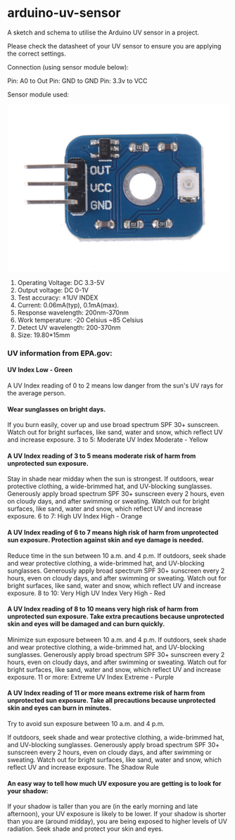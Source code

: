 # arduino-uv-sensor
A sketch and schema to utilise the Arduino UV sensor in a project.

Please check the datasheet of your UV sensor to ensure you are applying the correct settings.

Connection (using sensor module below):

Pin: A0 to Out
Pin: GND to GND
Pin: 3.3v to VCC

Sensor module used:

![alt text](https://github.com/nicktaras/arduino-uv-sensor/blob/master/images/uv_sensor_module.png?raw=true)

1. Operating Voltage:  DC 3.3-5V
2. Output voltage:  DC 0-1V
3. Test accuracy:  ±1UV INDEX
4. Current:  0.06mA(typ), 0.1mA(max).
5. Response wavelength:  200nm-370nm
6. Work temperature:  -20 Celsius ~85 Celsius
7. Detect UV wavelength:  200-370nm
8. Size: 19.80*15mm

### UV information from EPA.gov:

#### UV Index Low - Green
A UV Index reading of 0 to 2 means low danger from the sun's UV rays for the average person.
 
#### Wear sunglasses on bright days.
If you burn easily, cover up and use broad spectrum SPF 30+ sunscreen.
Watch out for bright surfaces, like sand, water and snow, which reflect UV and increase exposure.
3 to 5: Moderate
UV Index Moderate - Yellow

#### A UV Index reading of 3 to 5 means moderate risk of harm from unprotected sun exposure.

Stay in shade near midday when the sun is strongest.
If outdoors, wear protective clothing, a wide-brimmed hat, and UV-blocking sunglasses.
Generously apply broad spectrum SPF 30+ sunscreen every 2 hours, even on cloudy days, and after swimming or sweating. 
Watch out for bright surfaces, like sand, water and snow, which reflect UV and increase exposure.
6 to 7: High
UV Index High - Orange

#### A UV Index reading of 6 to 7 means high risk of harm from unprotected sun exposure. Protection against skin and eye damage is needed.

Reduce time in the sun between 10 a.m. and 4 p.m.
If outdoors, seek shade and wear protective clothing, a wide-brimmed hat, and UV-blocking sunglasses.
Generously apply broad spectrum SPF 30+ sunscreen every 2 hours, even on cloudy days, and after swimming or sweating. 
Watch out for bright surfaces, like sand, water and snow, which reflect UV and increase exposure.
8 to 10: Very High
UV Index Very High - Red

#### A UV Index reading of 8 to 10 means very high risk of harm from unprotected sun exposure. Take extra precautions because unprotected skin and eyes will be damaged and can burn quickly.

Minimize sun exposure between 10 a.m. and 4 p.m.
If outdoors, seek shade and wear protective clothing, a wide-brimmed hat, and UV-blocking sunglasses.
Generously apply broad spectrum SPF 30+ sunscreen every 2 hours, even on cloudy days, and after swimming or sweating. 
Watch out for bright surfaces, like sand, water and snow, which reflect UV and increase exposure.
11 or more: Extreme
UV Index Extreme - Purple

#### A UV Index reading of 11 or more means extreme risk of harm from unprotected sun exposure. Take all precautions because unprotected skin and eyes can burn in minutes. 

Try to avoid sun exposure between 10 a.m. and 4 p.m.

If outdoors, seek shade and wear protective clothing, a wide-brimmed hat, and UV-blocking sunglasses.
Generously apply broad spectrum SPF 30+ sunscreen every 2 hours, even on cloudy days, and after swimming or sweating.
Watch out for bright surfaces, like sand, water and snow, which reflect UV and increase exposure.
The Shadow Rule
 
#### An easy way to tell how much UV exposure you are getting is to look for your shadow:

If your shadow is taller than you are (in the early morning and late afternoon), your UV exposure is likely to be lower.
If your shadow is shorter than you are (around midday), you are being exposed to higher levels of UV radiation. Seek shade and protect your skin and eyes.

